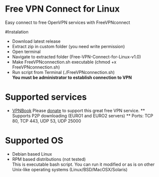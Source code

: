 # Free VPN Connect for Linux
Easy connect to free OpenVPN services with FreeVPNconnect

#Instalation
* Download latest release   
* Extract zip in custom folder (you need write permission)  
* Open terminal  
* Navigate to extracted folder (Free-VPN-Connect-for-Linux-v1.0)   
* Make FreeVPNconnection.sh executable (chmod +x FreeVPNconnection.sh)     
* Run script from Terminal (./FreeVPNconnection.sh)   
**You must be administrator to establish connection to VPN**   

# Supported services   
* [VPNBook](www.VPNBook.com) Please [donate](http://www.vpnbook.com/freevpn) to support this great free VPN service.
** Supports P2P downloading (EURO1 and EURO2 servers)
** Ports: TCP 80, TCP 443, UDP 53, UDP 25000

# Supported OS   
* Debian based Linux   
* RPM based distributions (not tested)   
This is executable bash script. You can run it modified or as is on other Unix-like operating systems (Linux/BSD/MacOSX/Solaris)   



